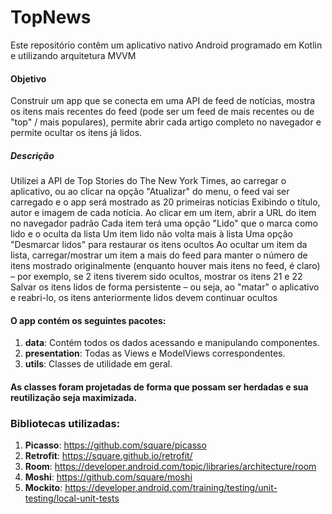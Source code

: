 # TopNews

Este repositório contêm um aplicativo nativo Android programado em Kotlin e utilizando arquitetura MVVM

#### Objetivo

Construir um app que se conecta em uma API de feed de notícias, mostra os itens mais recentes do feed (pode ser um feed de mais recentes ou de "top" / mais populares), permite abrir cada artigo completo no navegador e permite ocultar os itens já lidos.

##### Descrição

Utilizei a API de Top Stories do The New York Times, ao carregar o aplicativo, ou ao clicar na opção "Atualizar" do menu, o feed vai ser carregado e o app será mostrado as 20 primeiras notícias
Exibindo o título, autor e imagem de cada notícia.
Ao clicar em um item, abrir a URL do item no navegador padrão
Cada item terá uma opção "Lido" que o marca como lido e o oculta da lista
Um item lido não volta mais à lista
Uma opção "Desmarcar lidos" para restaurar os itens ocultos
Ao ocultar um item da lista, carregar/mostrar um item a mais do feed para manter o número de itens mostrado originalmente (enquanto houver mais itens no feed, é claro) – por exemplo, se 2 itens tiverem sido ocultos, mostrar os itens 21 e 22
Salvar os itens lidos de forma persistente – ou seja, ao "matar" o aplicativo e reabri-lo, os itens anteriormente lidos devem continuar ocultos

#### O app contém os seguintes pacotes:
1. **data**: Contém todos os dados acessando e manipulando componentes.
2. **presentation**: Todas as Views e ModelViews correspondentes.
3. **utils**: Classes de utilidade em geral.

#### As classes foram projetadas de forma que possam ser herdadas e sua reutilização seja maximizada.

### Bibliotecas utilizadas:
1. **Picasso**: https://github.com/square/picasso
2. **Retrofit**: https://square.github.io/retrofit/
3. **Room**: https://developer.android.com/topic/libraries/architecture/room
4. **Moshi**: https://github.com/square/moshi
5. **Mockito**: https://developer.android.com/training/testing/unit-testing/local-unit-tests
